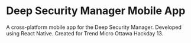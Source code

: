 # Deep Security Manager Mobile App

A cross-platform mobile app for the Deep Security Manager. Developed using React Native. Created for Trend Micro Ottawa Hackday 13.